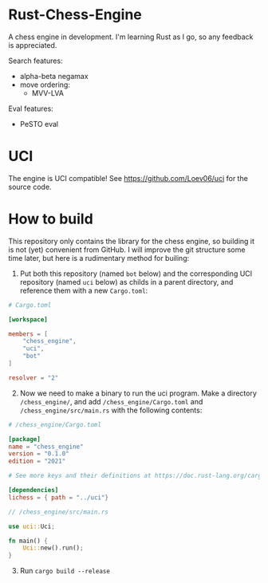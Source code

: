 # Rust-Chess-Engine

A chess engine in development. I'm learning Rust as I go, so any feedback is appreciated.

Search features:
- alpha-beta negamax
- move ordering:
    - MVV-LVA

Eval features:
- PeSTO eval

# UCI

The engine is UCI compatible! See https://github.com/Loev06/uci for the source code.

# How to build
This repository only contains the library for the chess engine, so building it is not (yet) convenient from GitHub. I will improve the git structure some time later, but here is a rudimentary method for builing:

1. Put both this repository (named `bot` below) and the corresponding UCI repository (named `uci` below) as childs in a parent directory, and reference them with a new `Cargo.toml`:

```toml
# Cargo.toml

[workspace]

members = [
    "chess_engine",
    "uci",
    "bot"
]

resolver = "2"
```

2. Now we need to make a binary to run the uci program. Make a directory `/chess_engine/`, and add `/chess_engine/Cargo.toml` and `/chess_engine/src/main.rs` with the following contents:

```toml
# /chess_engine/Cargo.toml

[package]
name = "chess_engine"
version = "0.1.0"
edition = "2021"

# See more keys and their definitions at https://doc.rust-lang.org/cargo/reference/manifest.html

[dependencies]
lichess = { path = "../uci"}
```

```rust
// /chess_engine/src/main.rs

use uci::Uci;

fn main() {
    Uci::new().run();
}
```
3. Run `cargo build --release`
